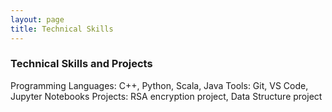 ```yaml
---
layout: page
title: Technical Skills
---
```



### Technical Skills and Projects
Programming Languages: C++, Python, Scala, Java
Tools: Git, VS Code, Jupyter Notebooks
Projects: RSA encryption project, Data Structure project


